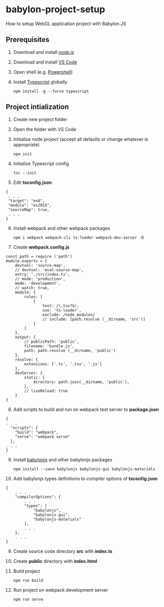 # babylon-project-setup
How to setup WebGL application project with Babylon.JS

## Prerequisites
1. Download and install [node.js](https://nodejs.org/en/download/)
2. Download and install [VS Code](https://code.visualstudio.com/download)
3. Open shell (e.g. [Powershell](https://learn.microsoft.com/en-us/powershell/))
4. Install [Typescript](https://www.typescriptlang.org/) globally

    `npm install -g --force typescript`

## Project intialization
1. Create new project folder
2. Open the folder with VS Code
3. Initialize node project (accept all defaults or change whatever is appropriate)

    `npm init`

4. Initialize Typescript config

    `tsc --init`
   
5. Edit **tsconfig.json**:

 ```
{
  . . .
  "target": "es6",
  "module": "es2015",
  "sourceMap": true,
  . . .
}
```

6. Install webpack and other webpack packages

    `npm i webpack webpack-cli ts-loader webpack-dev-server -D`
    
7. Create **webpack.config.js**

```
const path = require ('path')
module.exports = {
    devtool: 'source-map',
    // devtool: 'eval-source-map',
    entry: './src/index.ts',
    // mode: 'production',
    mode: 'development',
    // watch: true,
    module: {
        rules: [
            {
                test: /\.tsx?$/,
                use: 'ts-loader',
                exclude: /node_modules/
                // include: [path.resolve (__dirname, 'src')]
            }
        ]
    },
    output: {
        // publicPath: 'public',
        filename: 'bundle.js',
        path: path.resolve (__dirname, 'public')
    },
    resolve: {
        extensions: ['.ts', '.tsx', '.js']
    },
    devServer: {
        static: {
            directory: path.join(__dirname, 'public'),
        },
        // liveReload: true
    }
}
```

8. Add scripts to build and run on webpack test server to **package.json**

```
{
. . .
  "scripts": {
    "build": "webpack",
    "serve": "webpack serve"
  },
. . .
}
```

9. Install [babylonjs](https://doc.babylonjs.com/setup/frameworkPackages/npmSupport#installing-babylonjs) and other babylonjs packages

    `npm install --save babylonjs babylonjs-gui babylonjs-materials`
    
10. Add babylonjs types definitions to compiler options of **tsconfig.json**

```
{
    . . .
    "compilerOptions": {
        . . .
        "types": [
            "babylonjs",
            "babylonjs-gui",
            "babylonjs-materials"
        ],
        . . .
    },
    . . .
}
```

9. Create source code directory **src** with **index.ts**


10. Create **public** directory with **index.html**


11. Build project

    `npm run build`
    
12. Run project on webpack development server

    `npm run serve`
